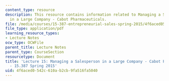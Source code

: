 ```yaml
---
content_type: resource
description: This resource contains information related to Managing a Salesperson
  in a Large Company - Cabot Pharmaceuticals.
file: /media/courses/15-387-entrepreneurial-sales-spring-2015/4f6aced0542c610ab2cb9fa516fa5040_MIT15_387S15_Lecture15.pdf
file_type: application/pdf
learning_resource_types:
- Lecture Notes
ocw_type: OCWFile
parent_title: Lecture Notes
parent_type: CourseSection
resourcetype: Document
title: 'Lecture 15: Managing a Salesperson in a Large Company - Cabot Pharmaceuticals
  - 15.387 Spring 2015'
uid: 4f6aced0-542c-610a-b2cb-9fa516fa5040
---
```

